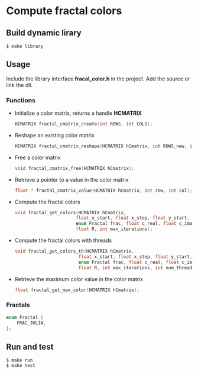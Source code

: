 # Compute fractal colors

## Build dynamic lirary

    $ make library

## Usage

Include the library interface **fracal_color.h** in the project. Add the source or link the dll.

### Functions


- Initialize a color matrix, returns a handle **HCMATRIX**

    ```c
    HCMATRIX fractal_cmatrix_create(int ROWS, int COLS);
    ```

- Reshape an existing color matrix

    ```c
    HCMATRIX fractal_cmatrix_reshape(HCMATRIX hCmatrix, int ROWS_new, int COLS_new);
    ```

- Free a color matrix

    ```c
    void fractal_cmatrix_free(HCMATRIX hCmatrix);
    ```

- Retrieve a pointer to a value in the color matrix

    ```c
    float * fractal_cmatrix_value(HCMATRIX hCmatrix, int row, int col);
    ```

- Compute the fractal colors

    ```c
    void fractal_get_colors(HCMATRIX hCmatrix,
                           float x_start, float x_step, float y_start, float y_step,
                           enum Fractal frac, float c_real, float c_imag,
                           float R, int max_iterations);
    ```

- Compute the fractal colors with threads

    ```c
    void fractal_get_colors_th(HCMATRIX hCmatrix,
                            float x_start, float x_step, float y_start, float y_step,
                            enum Fractal frac, float c_real, float c_imag,
                            float R, int max_iterations, int num_threads);
    ```

- Retrieve the maximum color value in the color matrix

    ```c
    float fractal_get_max_color(HCMATRIX hCmatrix);
    ```

### Fractals

```c
enum Fractal {
    FRAC_JULIA,
};
```

## Run and test

    $ make run
    $ make test
